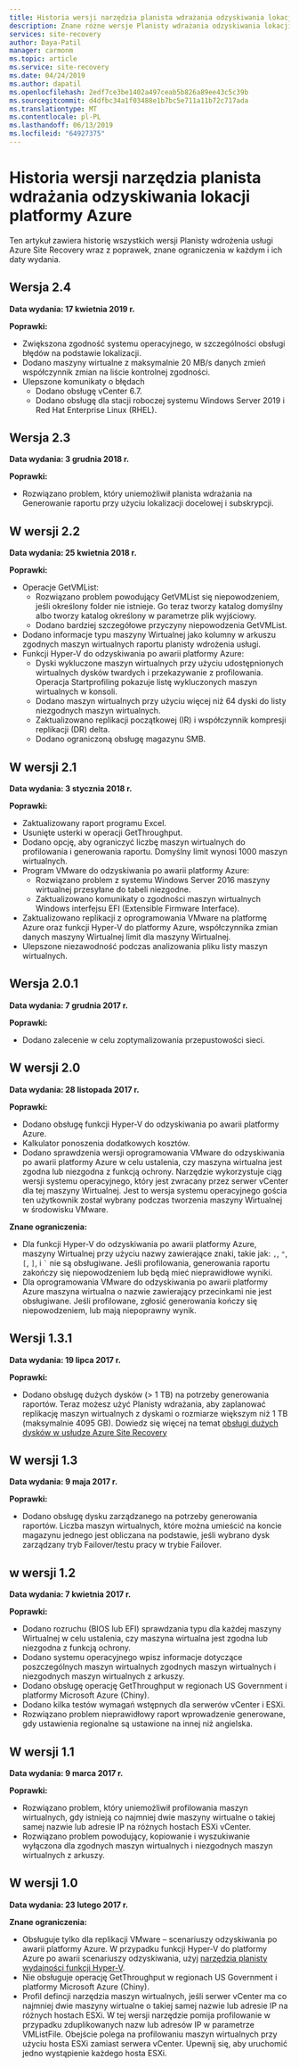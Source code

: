 ```yaml
---
title: Historia wersji narzędzia planista wdrażania odzyskiwania lokacji platformy Azure
description: Znane różne wersje Planisty wdrażania odzyskiwania lokacji poprawek i znanych ograniczeń polecenia wraz z ich daty wydania.
services: site-recovery
author: Daya-Patil
manager: carmonm
ms.topic: article
ms.service: site-recovery
ms.date: 04/24/2019
ms.author: dapatil
ms.openlocfilehash: 2edf7ce3be1402a497ceab5b826a89ee43c5c39b
ms.sourcegitcommit: d4dfbc34a1f03488e1b7bc5e711a11b72c717ada
ms.translationtype: MT
ms.contentlocale: pl-PL
ms.lasthandoff: 06/13/2019
ms.locfileid: "64927375"
---
```

# <a name="azure-site-recovery-deployment-planner-version-history"></a>Historia wersji narzędzia planista wdrażania odzyskiwania lokacji platformy Azure

Ten artykuł zawiera historię wszystkich wersji Planisty wdrożenia usługi Azure Site Recovery wraz z poprawek, znane ograniczenia w każdym i ich daty wydania.

## <a name="version-24"></a>Wersja 2.4

**Data wydania: 17 kwietnia 2019 r.**

**Poprawki:**

- Zwiększona zgodność systemu operacyjnego, w szczególności obsługi błędów na podstawie lokalizacji.
- Dodano maszyny wirtualne z maksymalnie 20 MB/s danych zmień współczynnik zmian na liście kontrolnej zgodności.
- Ulepszone komunikaty o błędach
  - Dodano obsługę vCenter 6.7.
  - Dodano obsługę dla stacji roboczej systemu Windows Server 2019 i Red Hat Enterprise Linux (RHEL).



## <a name="version-23"></a>Wersja 2.3

**Data wydania: 3 grudnia 2018 r.**

**Poprawki:**

- Rozwiązano problem, który uniemożliwił planista wdrażania na Generowanie raportu przy użyciu lokalizacji docelowej i subskrypcji.

## <a name="version-22"></a>W wersji 2.2 

**Data wydania: 25 kwietnia 2018 r.**

**Poprawki:**

- Operacje GetVMList:
  - Rozwiązano problem powodujący GetVMList się niepowodzeniem, jeśli określony folder nie istnieje. Go teraz tworzy katalog domyślny albo tworzy katalog określony w parametrze plik wyjściowy.
  - Dodano bardziej szczegółowe przyczyny niepowodzenia GetVMList.
- Dodano informacje typu maszyny Wirtualnej jako kolumny w arkuszu zgodnych maszyn wirtualnych raportu planisty wdrożenia usługi.
- Funkcji Hyper-V do odzyskiwania po awarii platformy Azure:
  - Dyski wykluczone maszyn wirtualnych przy użyciu udostępnionych wirtualnych dysków twardych i przekazywanie z profilowania. Operacja Startprofiling pokazuje listę wykluczonych maszyn wirtualnych w konsoli.
  - Dodano maszyn wirtualnych przy użyciu więcej niż 64 dyski do listy niezgodnych maszyn wirtualnych.
  - Zaktualizowano replikacji początkowej (IR) i współczynnik kompresji replikacji (DR) delta.
  - Dodano ograniczoną obsługę magazynu SMB.

## <a name="version-21"></a>W wersji 2.1

**Data wydania: 3 stycznia 2018 r.**

**Poprawki:**

- Zaktualizowany raport programu Excel.
- Usunięte usterki w operacji GetThroughput.
- Dodano opcję, aby ograniczyć liczbę maszyn wirtualnych do profilowania i generowania raportu. Domyślny limit wynosi 1000 maszyn wirtualnych.
- Program VMware do odzyskiwania po awarii platformy Azure:
  - Rozwiązano problem z systemu Windows Server 2016 maszyny wirtualnej przesyłane do tabeli niezgodne. 
  - Zaktualizowano komunikaty o zgodności maszyn wirtualnych Windows interfejsu EFI (Extensible Firmware Interface).
- Zaktualizowano replikacji z oprogramowania VMware na platformę Azure oraz funkcji Hyper-V do platformy Azure, współczynnika zmian danych maszyny Wirtualnej limit dla maszyny Wirtualnej. 
- Ulepszone niezawodność podczas analizowania pliku listy maszyn wirtualnych.

## <a name="version-201"></a>Wersja 2.0.1

**Data wydania: 7 grudnia 2017 r.**

**Poprawki:**

- Dodano zalecenie w celu zoptymalizowania przepustowości sieci.

## <a name="version-20"></a>W wersji 2.0

**Data wydania: 28 listopada 2017 r.**

**Poprawki:**

- Dodano obsługę funkcji Hyper-V do odzyskiwania po awarii platformy Azure.
- Kalkulator ponoszenia dodatkowych kosztów.
- Dodano sprawdzenia wersji oprogramowania VMware do odzyskiwania po awarii platformy Azure w celu ustalenia, czy maszyna wirtualna jest zgodna lub niezgodna z funkcją ochrony. Narzędzie wykorzystuje ciąg wersji systemu operacyjnego, który jest zwracany przez serwer vCenter dla tej maszyny Wirtualnej. Jest to wersja systemu operacyjnego gościa ten użytkownik został wybrany podczas tworzenia maszyny Wirtualnej w środowisku VMware.

**Znane ograniczenia:**

- Dla funkcji Hyper-V do odzyskiwania po awarii platformy Azure, maszyny Wirtualnej przy użyciu nazwy zawierające znaki, takie jak: `,`, `"`, `[`, `]`, i ``` ` ``` nie są obsługiwane. Jeśli profilowania, generowania raportu zakończy się niepowodzeniem lub będą mieć nieprawidłowe wyniki.
- Dla oprogramowania VMware do odzyskiwania po awarii platformy Azure maszyna wirtualna o nazwie zawierający przecinkami nie jest obsługiwane. Jeśli profilowane, zgłosić generowania kończy się niepowodzeniem, lub mają niepoprawny wynik.

## <a name="version-131"></a>Wersji 1.3.1

**Data wydania: 19 lipca 2017 r.** 

**Poprawki:**

- Dodano obsługę dużych dysków (> 1 TB) na potrzeby generowania raportów. Teraz możesz użyć Planisty wdrażania, aby zaplanować replikację maszyn wirtualnych z dyskami o rozmiarze większym niż 1 TB (maksymalnie 4095 GB).
Dowiedz się więcej na temat [obsługi dużych dysków w usłudze Azure Site Recovery](https://azure.microsoft.com/blog/azure-site-recovery-large-disks/)

## <a name="version-13"></a>W wersji 1.3

**Data wydania: 9 maja 2017 r.**

**Poprawki:**

- Dodano obsługę dysku zarządzanego na potrzeby generowania raportów. Liczba maszyn wirtualnych, które można umieścić na koncie magazynu jednego jest obliczana na podstawie, jeśli wybrano dysk zarządzany tryb Failover/testu pracy w trybie Failover.

## <a name="version-12"></a>w wersji 1.2

**Data wydania: 7 kwietnia 2017 r.**

**Poprawki:**

- Dodano rozruchu (BIOS lub EFI) sprawdzania typu dla każdej maszyny Wirtualnej w celu ustalenia, czy maszyna wirtualna jest zgodna lub niezgodna z funkcją ochrony.
- Dodano systemu operacyjnego wpisz informacje dotyczące poszczególnych maszyn wirtualnych zgodnych maszyn wirtualnych i niezgodnych maszyn wirtualnych z arkuszy.
- Dodano obsługę operację GetThroughput w regionach US Government i platformy Microsoft Azure (Chiny).
- Dodano kilka testów wymagań wstępnych dla serwerów vCenter i ESXi.
- Rozwiązano problem nieprawidłowy raport wprowadzenie generowane, gdy ustawienia regionalne są ustawione na innej niż angielska.

## <a name="version-11"></a>W wersji 1.1

**Data wydania: 9 marca 2017 r.**

**Poprawki:**

- Rozwiązano problem, który uniemożliwił profilowania maszyn wirtualnych, gdy istnieją co najmniej dwie maszyny wirtualne o takiej samej nazwie lub adresie IP na różnych hostach ESXi vCenter.
- Rozwiązano problem powodujący, kopiowanie i wyszukiwanie wyłączona dla zgodnych maszyn wirtualnych i niezgodnych maszyn wirtualnych z arkuszy.

## <a name="version-10"></a>W wersji 1.0

**Data wydania: 23 lutego 2017 r.**

**Znane ograniczenia:**

- Obsługuje tylko dla replikacji VMware – scenariuszy odzyskiwania po awarii platformy Azure. W przypadku funkcji Hyper-V do platformy Azure po awarii scenariuszy odzyskiwania, użyj [narzędzia planisty wydajności funkcji Hyper-V](./site-recovery-capacity-planning-for-hyper-v-replication.md).
- Nie obsługuje operację GetThroughput w regionach US Government i platformy Microsoft Azure (Chiny).
- Profil defincji narzędzia maszyn wirtualnych, jeśli serwer vCenter ma co najmniej dwie maszyny wirtualne o takiej samej nazwie lub adresie IP na różnych hostach ESXi.
W tej wersji narzędzie pomija profilowanie w przypadku zduplikowanych nazw lub adresów IP w parametrze VMListFile. Obejście polega na profilowaniu maszyn wirtualnych przy użyciu hosta ESXi zamiast serwera vCenter. Upewnij się, aby uruchomić jedno wystąpienie każdego hosta ESXi.
